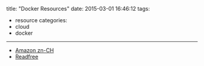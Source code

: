 title: "Docker Resources"
date: 2015-03-01 16:46:12
tags:
- resource
categories:
- cloud
- docker

---

- [Amazon zn-CH](http://z.cn)
- [Readfree](http://readfree.me)
